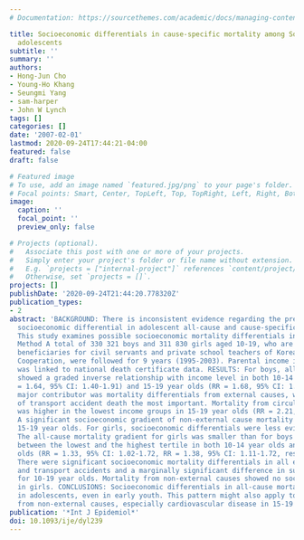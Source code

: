 ```yaml
---
# Documentation: https://sourcethemes.com/academic/docs/managing-content/

title: Socioeconomic differentials in cause-specific mortality among South Korean
  adolescents
subtitle: ''
summary: ''
authors:
- Hong-Jun Cho
- Young-Ho Khang
- Seungmi Yang
- sam-harper
- John W Lynch
tags: []
categories: []
date: '2007-02-01'
lastmod: 2020-09-24T17:44:21-04:00
featured: false
draft: false

# Featured image
# To use, add an image named `featured.jpg/png` to your page's folder.
# Focal points: Smart, Center, TopLeft, Top, TopRight, Left, Right, BottomLeft, Bottom, BottomRight.
image:
  caption: ''
  focal_point: ''
  preview_only: false

# Projects (optional).
#   Associate this post with one or more of your projects.
#   Simply enter your project's folder or file name without extension.
#   E.g. `projects = ["internal-project"]` references `content/project/deep-learning/index.md`.
#   Otherwise, set `projects = []`.
projects: []
publishDate: '2020-09-24T21:44:20.778320Z'
publication_types:
- 2
abstract: 'BACKGROUND: There is inconsistent evidence regarding the presence of a
  socioeconomic differential in adolescent all-cause and cause-specific mortality.
  This study examines possible socioeconomic mortality differentials in Korean adolescents.
  Method A total of 330 321 boys and 311 830 girls aged 10-19, who are health insurance
  beneficiaries for civil servants and private school teachers of Korean Health Insurance
  Cooperation, were followed for 9 years (1995-2003). Parental income information
  was linked to national death certificate data. RESULTS: For boys, all-cause mortality
  showed a graded inverse relationship with income level in both 10-14 year olds (RR
  = 1.64, 95% CI: 1.40-1.91) and 15-19 year olds (RR = 1.68, 95% CI: 1.40-1.91). The
  major contributor was mortality differentials from external causes, with differentials
  of transport accident death the most important. Mortality from circulatory disease
  was higher in the lowest income groups in 15-19 year olds (RR = 2.21, 95% CI: 1.09-4.50).
  A significant socioeconomic gradient of non-external cause mortality was found in
  15-19 year olds. For girls, socioeconomic differentials were less evident than boys.
  The all-cause mortality gradient for girls was smaller than for boys and only significant
  between the lowest and the highest tertile in both 10-14 year olds and 15-19 year
  olds (RR = 1.33, 95% CI: 1.02-1.72, RR = 1.38, 95% CI: 1.11-1.72, respectively).
  There were significant socioeconomic mortality differentials in all external causes
  and transport accidents and a marginally significant difference in suicide mortality
  for 10-19 year olds. Mortality from non-external causes showed no social gradient
  in girls. CONCLUSIONS: Socioeconomic differentials in all-cause mortality were observed
  in adolescents, even in early youth. This pattern might also apply to mortality
  from non-external causes, especially cardiovascular disease in 15-19 year old males.'
publication: '*Int J Epidemiol*'
doi: 10.1093/ije/dyl239
---
```

